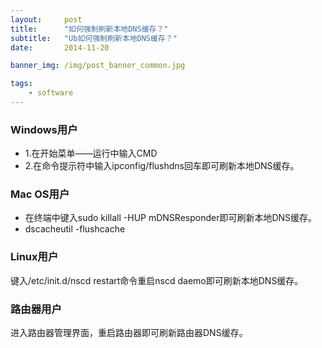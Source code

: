 ```yaml
---
layout:     post
title:      "如何强制刷新本地DNS缓存？"
subtitle:   "Ub如何强制刷新本地DNS缓存？"
date:       2014-11-20

banner_img: /img/post_banner_common.jpg

tags:
    - software
---
```


### Windows用户
* 1.在开始菜单——运行中输入CMD
* 2.在命令提示符中输入ipconfig/flushdns回车即可刷新本地DNS缓存。

### Mac OS用户
* 在终端中键入sudo killall -HUP mDNSResponder即可刷新本地DNS缓存。
* dscacheutil -flushcache

### Linux用户
键入/etc/init.d/nscd restart命令重启nscd daemo即可刷新本地DNS缓存。

### 路由器用户
进入路由器管理界面，重启路由器即可刷新路由器DNS缓存。
